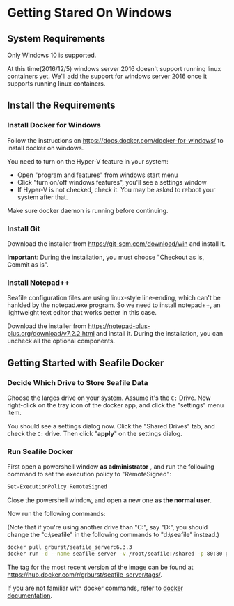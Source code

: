 # Getting Stared On Windows

## System Requirements

Only Windows 10 is supported.

At this time(2016/12/5) windows server 2016 doesn't support running linux containers yet. We'll add the support for windows server 2016 once it supports running linux containers.

## Install the Requirements

### Install Docker for Windows

Follow the instructions on https://docs.docker.com/docker-for-windows/ to install docker on windows.

You need to turn on the Hyper-V feature in your system:

- Open "program and features" from windows start menu
- Click "turn on/off windows features", you'll see a settings window
- If Hyper-V is not checked, check it. You may be asked to reboot your system after that.

Make sure docker daemon is running before continuing.

### Install Git

Download the installer from https://git-scm.com/download/win and install it.

**Important**: During the installation, you must choose "Checkout as is, Commit as is".

### Install Notepad++

Seafile configuration files are using linux-style line-ending, which can't be hanlded by the notepad.exe program. So we need to install notepad++, an lightweight text editor that works better in this case.

Download the installer from https://notepad-plus-plus.org/download/v7.2.2.html and install it. During the installation, you can uncheck all the optional components.

## Getting Started with Seafile Docker

### Decide Which Drive to Store Seafile Data

Choose the larges drive on your system. Assume it's the `C:` Drive. Now right-click on the tray icon of the docker app, and click the "settings" menu item.

You should see a settings dialog now. Click the "Shared Drives" tab, and check the `C:` drive. Then click "**apply**" on the settings dialog.

### Run Seafile Docker

First open a powershell window **as administrator** , and run the following command to set the execution policy to "RemoteSigned":

```sh
Set-ExecutionPolicy RemoteSigned
```

Close the powershell window, and open a new one **as the normal user**.

Now run the following commands:

(Note that if you're using another drive than "C:", say "D:", you should change the "c:\\seafile" in the following commands to "d:\\seafile" instead.)

```sh
docker pull grburst/seafile_server:6.3.3
docker run -d --name seafile-server -v /root/seafile:/shared -p 80:80 grburst/seafile_server:6.3.3
```

The tag for the most recent version of the image can be found at https://hub.docker.com/r/grburst/seafile_server/tags/.

If you are not familiar with docker commands, refer to [docker documentation](https://docs.docker.com/engine/reference/commandline/cli/).
